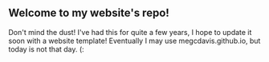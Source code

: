 ## Welcome to my website's repo!

Don't mind the dust! I've had this for quite a few years, I hope to update it soon with a website template! Eventually I may use megcdavis.github.io, but today is not that day. (:
